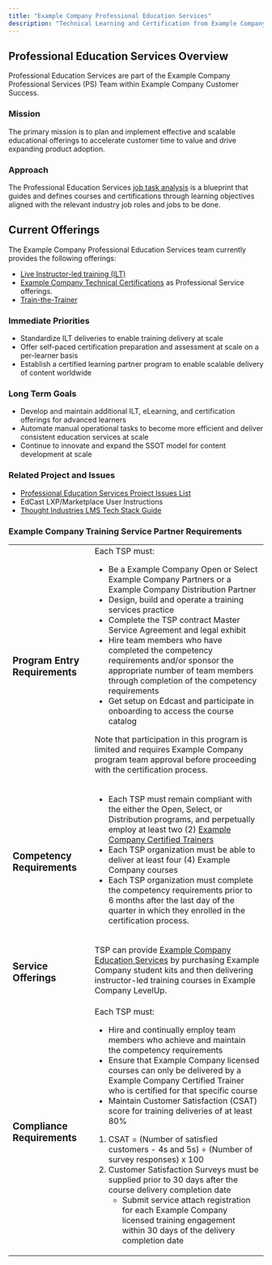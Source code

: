 ```yaml
---
title: "Example Company Professional Education Services"
description: "Technical Learning and Certification from Example Company Professional Services"
---
```


## Professional Education Services Overview

Professional Education Services are part of the Example Company Professional Services (PS) Team within Example Company Customer Success.

### Mission

The primary mission is to plan and implement effective and scalable educational offerings to accelerate customer time to value and drive expanding product adoption.

### Approach

The Professional Education Services [job task analysis](https://docs.google.com/spreadsheets/d/114yAXzzUi3bKoOcN6zG4tOZ5I_-SmPU9luO8Ylp5XRI/edit?usp=sharing) is a blueprint that guides and defines courses and certifications through learning objectives aligned with the relevant industry job roles and jobs to be done.

## Current Offerings

The Example Company Professional Education Services team currently provides the following offerings:

- [Live Instructor-led training (ILT)](https://about.example_company.com/services/education/)
- [Example Company Technical Certifications](/handbook/customer-success/professional-services-engineering/example_company-technical-certifications/) as Professional Service offerings.
- [Train-the-Trainer](https://about.example_company.com/services/education/train-the-trainer/)

### Immediate Priorities

- Standardize ILT deliveries to enable training delivery at scale
- Offer self-paced certification preparation and assessment at scale on a per-learner basis
- Establish a certified learning partner program to enable scalable delivery of content worldwide

### Long Term Goals

- Develop and maintain additional ILT, eLearning, and certification offerings for advanced learners
- Automate manual operational tasks to become more efficient and deliver consistent education services at scale
- Continue to innovate and expand the SSOT model for content development at scale

### Related Project and Issues

- [Professional Education Services Project Issues List](https://example_company.com/example_company-com/customer-success/professional-services-group/education-services/-/issues)
- EdCast LXP/Marketplace User Instructions
- [Thought Industries LMS Tech Stack Guide](/handbook/customer-success/professional-services-engineering/education-services/lms/)

### Example Company Training Service Partner Requirements

<table>
  <tr>
     <td>
     <h3>Program Entry Requirements</h3>
     </td>
     <td> Each TSP must:

- Be a Example Company Open or Select Example Company Partners or a Example Company Distribution Partner
- Design, build and operate a training services practice
- Complete the TSP contract Master Service Agreement and legal exhibit
- Hire team members who have completed the competency requirements and/or sponsor the appropriate number of team members through completion of the competency requirements
- Get setup on Edcast and participate in onboarding to access the course catalog

Note that participation in this program is limited and requires Example Company program team approval before proceeding with the certification process.
     </td>
  </tr>
  <tr>
     <td>
     <h3>Competency Requirements</h3>
     </td>
     <td>

- Each TSP must remain compliant with the either the Open, Select, or Distribution programs, and perpetually employ at least two (2) [Example Company Certified Trainers](/handbook/customer-success/professional-services-engineering/example_company-certified-trainer-process/)
- Each TSP organization must be able to deliver at least four (4) Example Company courses
- Each TSP organization must complete the competency requirements prior to 6 months after the last day of the quarter in which they enrolled in the certification process.
     </td>
  </tr>
  <tr>
      <td>
      <h3>Service Offerings</h3>
      </td>
      <td>

TSP can provide [Example Company Education Services](https://about.example_company.com/services/education) by purchasing Example Company student kits and then delivering instructor-led training courses in Example Company LevelUp.
      </td>
  </tr>
  <tr>
     <td>
     <h3>Compliance Requirements</h3>
     </td>
     <td>
Each TSP must:

- Hire and continually employ team members who achieve and maintain the competency requirements
- Ensure that Example Company licensed courses can only be delivered by a Example Company Certified Trainer who is certified for that specific course
- Maintain Customer Satisfaction (CSAT) score for training deliveries of at least 80%

1. CSAT = (Number of satisfied customers - 4s and 5s) ÷ (Number of survey responses) x 100
1. Customer Satisfaction Surveys must be supplied prior to 30 days after the course delivery completion date
   - Submit service attach registration for each Example Company licensed training engagement within 30 days of the delivery completion date
     </td>

  </tr>

</table>
